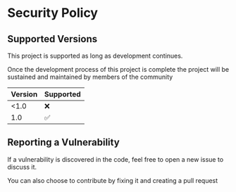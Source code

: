 # Security Policy

## Supported Versions

This project is supported as long as development continues. 

Once the development process of this project is complete the project will be sustained and maintained by members of the community

| Version | Supported          |
| ------- | ------------------ |
| <1.0    | :x:                |
| 1.0   | :white_check_mark: |

## Reporting a Vulnerability

If a vulnerability is discovered in the code, feel free to open a new issue to discuss it.

You can also choose to contribute by fixing it and creating a pull request

